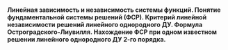 #### Линейная зависимость и независимость системы функций. Понятие фундаментальной системы решений (ФСР). Критерий линейной независимости решений линейного однородного ДУ. Формула Остроградского-Лиувилля. Нахождение ФСР при одном известном решении линейного однородного ДУ 2-го порядка.

